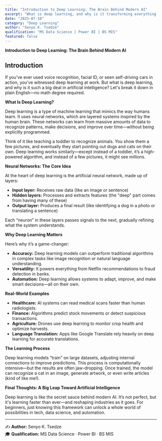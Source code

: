 ```yaml
---
title: "Introduction to Deep Learning: The Brain Behind Modern AI"
excerpt: "What is deep learning, and why is it transforming everything from medicine to translation? Let’s break it down in plain English—no math degree required."
date: "2025-07-10"
category: "Deep Learning"
author: "Senyo K. Tsedze"
qualification: "MS Data Science | Power BI | BS MIS"
featured: false
---
```


**Introduction to Deep Learning: The Brain Behind Modern AI**

## Introduction

If you’ve ever used voice recognition, facial ID, or seen self-driving cars in action, you’ve witnessed deep learning at work. But what is deep learning, and why is it such a big deal in artificial intelligence? Let's break it down in plain English—no math degree required.

**What Is Deep Learning?**

Deep learning is a type of machine learning that mimics the way humans learn. It uses neural networks, which are layered systems inspired by the human brain. These networks can learn from massive amounts of data to recognize patterns, make decisions, and improve over time—without being explicitly programmed.

Think of it like teaching a toddler to recognize animals. You show them a few pictures, and eventually they start pointing out dogs and cats on their own. Deep learning works similarly—except instead of a toddler, it’s a high-powered algorithm, and instead of a few pictures, it might see millions.

**Neural Networks: The Core Idea**

At the heart of deep learning is the artificial neural network, made up of layers:

- **Input layer:** Receives raw data (like an image or sentence)  
- **Hidden layers:** Processes and extracts features (the "deep" part comes from having many of these)  
- **Output layer:** Produces a final result (like identifying a dog in a photo or translating a sentence)  

Each “neuron” in these layers passes signals to the next, gradually refining what the system understands.

**Why Deep Learning Matters**

Here’s why it’s a game-changer:

- **Accuracy:** Deep learning models can outperform traditional algorithms in complex tasks like image recognition or natural language understanding.  
- **Versatility:** It powers everything from Netflix recommendations to fraud detection in banks.  
- **Automation:** Deep learning allows systems to adapt, improve, and make smart decisions—all on their own.  

**Real-World Examples**

- **Healthcare:** AI systems can read medical scans faster than human radiologists.  
- **Finance:** Algorithms predict stock movements or detect suspicious transactions.  
- **Agriculture:** Drones use deep learning to monitor crop health and optimize harvests.  
- **Language Translation:** Apps like Google Translate rely heavily on deep learning for accurate translations.  

**The Learning Process**

Deep learning models “train” on large datasets, adjusting internal connections to improve predictions. This process is computationally intensive—but the results are often jaw-dropping. Once trained, the model can recognize a cat in an image, generate artwork, or even write articles (kind of like me!).

**Final Thoughts: A Big Leap Toward Artificial Intelligence**

Deep learning is like the secret sauce behind modern AI. It’s not perfect, but it's learning faster than ever—and reshaping industries as it goes. For beginners, just knowing this framework can unlock a whole world of possibilities in tech, data science, and automation.

---

✍️ **Author:** Senyo K. Tsedze  
🎓 **Qualification:** MS Data Science · Power BI · BS MIS
